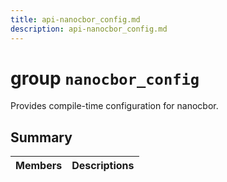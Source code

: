 ```yaml
---
title: api-nanocbor_config.md
description: api-nanocbor_config.md
---
```

# group `nanocbor_config` 

Provides compile-time configuration for nanocbor.

## Summary

 Members                        | Descriptions                                
--------------------------------|---------------------------------------------


